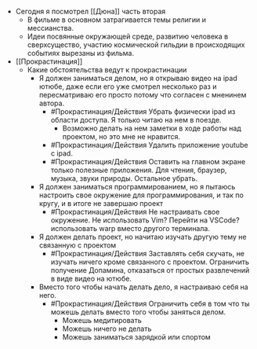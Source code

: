 - Сегодня я посмотрел [[Дюна]] часть вторая
	- В фильме в основном затрагивается темы религии и мессианства.
	- Идеи посвянные окружающей среде, развитию человека в сверхсущество, участию космической гильдии в происходящих событиях вырезаны из фильма.
- [[Прокрастинация]]
	- Какие обстоятельства ведут к прокрастинации
		- Я должен заниматься делом, но я открываю видео на ipad ютюбе, даже если его уже смотрел несколько раз и пересматриваю его просто потому что согласен с мненинем автора.
			- #Прокрастинация/Действия Убрать физически ipad из области доступа. Я только читаю на нем в поезде.
				- Возможно делать на нем заметки в ходе работы над проектом, но это мне не нравится.
			- #Прокрастинация/Действия Удалить приложение youtube с ipad.
			- #Прокрастинация/Действия Оставить на главном экране только полезные приложения. Для чтения, браузер, музыка, звуки природы. Остальное убрать.
		- Я должен заниматься программированием, но я пытаюсь настроить свое окружение для программирования, и так по кругу, и в итоге не завершаю проект
			- #Прокрастинация/Действия Не настраивать свое окружение. Не использовать Vim? Перейти на VSCode? использовать warp вместо другого терминала.
		- Я должен делать проект, но начитаю изучать другую тему не связанную с проектом
			- #Прокрастинация/Действия Заставлять себя скучать, не изучать ничего кроме связанного с проектом. Ограничить получение Допамина, отказаться от простых развлечений в виде видео на ютюбе.
		- Вместо того чтобы начать делать дело, я настраиваю себя на него.
			- #Прокрастинация/Действия Ограничить себя в том что ты можешь делать вместо того чтобы заняться делом.
				- Можешь медитировать
				- Можешь ничего не делать
				- Можешь заниматься зарядкой или спортом